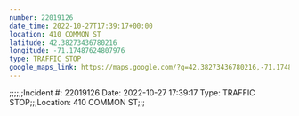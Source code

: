 ```yaml
---
number: 22019126
date_time: 2022-10-27T17:39:17+00:00
location: 410 COMMON ST
latitude: 42.38273436780216
longitude: -71.17487624807976
type: TRAFFIC STOP
google_maps_link: https://maps.google.com/?q=42.38273436780216,-71.17487624807976
---
```


;;;;;;Incident #: 22019126  Date: 2022-10-27 17:39:17   Type: TRAFFIC STOP;;;Location: 410 COMMON ST;;;
